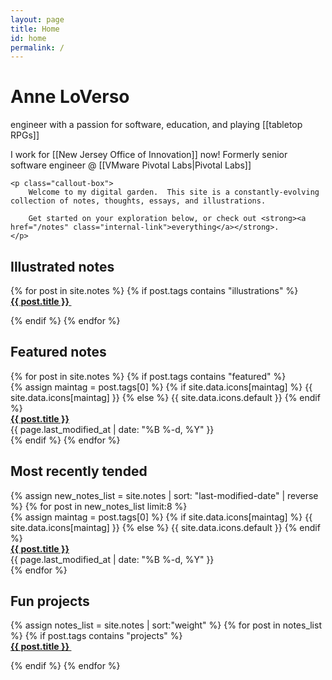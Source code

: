 ```yaml
---
layout: page
title: Home
id: home
permalink: /
---
```


<div class="narrower mbxl">
    <h1 class="font-btm text-xl">Anne LoVerso</h1>
    engineer with a passion for software, education, and playing [[tabletop RPGs]] 
    <p markdown="1">I work for [[New Jersey Office of Innovation]] now! Formerly senior software engineer @ [[VMware Pivotal Labs|Pivotal Labs]]</p>

    <p class="callout-box">
        Welcome to my digital garden.  This site is a constantly-evolving collection of notes, thoughts, essays, and illustrations.

        Get started on your exploration below, or check out <strong><a href="/notes" class="internal-link">everything</a></strong>.
    </p>
</div>

## Illustrated notes

<div class="fdr card-container mbxl">
{% for post in site.notes %}
{% if post.tags contains "illustrations" %}
<div class="card">
    <div class="card-inner">
    <strong>
        <a class="internal-link" href="{{ post.url }}">
            {{ post.title }}
        </a>
    </strong>
    <img class="mtd" src="{{ post.img }}" alt=""/>
</div>
</div>

{% endif %}
{% endfor %}
</div>


## Featured notes

<div class="mbxl caterpillar-container fdr mtd">
{% for post in site.notes %}
{% if post.tags contains "featured" %}
<div class="caterpillar">
    <div class="caterpillar-inner fdr">
        <div class="text-l mrm">
            {% assign maintag = post.tags[0] %}
            {% if site.data.icons[maintag] %}
                {{ site.data.icons[maintag] }}
            {% else %}
                {{ site.data.icons.default }}
            {% endif %}
        </div>
        <div>
            <strong>
                <a class="no-icon" href="{{ post.url }}">
                    {{ post.title }}
                </a>
            </strong>
            <div class="text-sm">
                {{ page.last_modified_at | date: "%B %-d, %Y" }}
            </div>
        </div>
    </div>
</div>
{% endif %}
{% endfor %}
</div>

## Most recently tended

<div class="mbxl caterpillar-container fdr mtd">
{% assign new_notes_list = site.notes | sort: "last-modified-date" | reverse %}
{% for post in new_notes_list limit:8 %}
<div class="caterpillar">
    <div class="caterpillar-inner fdr">
        <div class="text-l mrm">
            {% assign maintag = post.tags[0] %}
            {% if site.data.icons[maintag] %}
                {{ site.data.icons[maintag] }}
            {% else %}
                {{ site.data.icons.default }}
            {% endif %}
        </div>
        <div>
            <strong>
                <a class="no-icon" href="{{ post.url }}">
                    {{ post.title }}
                </a>
            </strong>
            <div class="text-sm">
                {{ page.last_modified_at | date: "%B %-d, %Y" }}
            </div>
        </div>
    </div>
</div>
{% endfor %}
</div>

## Fun projects

<div class="fdr card-container">
{% assign notes_list = site.notes | sort:"weight" %}  
{% for post in notes_list %}
{% if post.tags contains "projects" %}
<div class="card">
<div class="card-inner">
    <strong>
        <a class="internal-link" href="{{ post.url }}">
            {{ post.title }}
        </a>
    </strong>
    <img class="mtd" src="{{ post.img }}" alt=""/>
</div>
</div>

{% endif %}
{% endfor %}
</div>
    